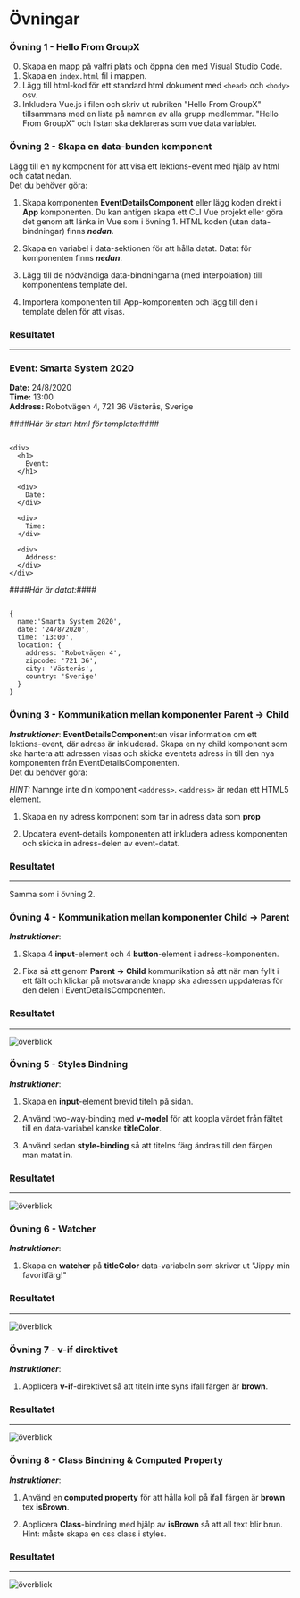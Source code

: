 # Övningar

### Övning 1 - Hello From GroupX
0. Skapa en mapp på valfri plats och öppna den med Visual Studio Code.
1. Skapa en `index.html` fil i mappen.
2. Lägg till html-kod för ett standard html dokument med `<head>` och `<body>` osv.
3. Inkludera Vue.js i filen och skriv ut rubriken "Hello From GroupX" tillsammans med en lista på namnen av alla grupp medlemmar.
"Hello From GroupX" och listan ska deklareras som vue data variabler.

### Övning 2 - Skapa en data-bunden komponent
Lägg till en ny komponent för att visa ett lektions-event med hjälp av html och datat nedan.<br>
Det du behöver göra:

1. Skapa komponenten **EventDetailsComponent** eller lägg koden direkt i **App** komponenten.
Du kan antigen skapa ett CLI Vue projekt eller göra det genom att länka in Vue som i övning 1. 
HTML koden (utan data-bindningar) finns **_nedan_**.

2. Skapa en variabel i data-sektionen för att hålla datat. 
Datat för komponenten finns **_nedan_**.

3. Lägg till de nödvändiga data-bindningarna (med interpolation) till komponentens template del.
  
4. Importera komponenten till App-komponenten och lägg till den i template delen för att visas.

### Resultatet
---
### Event: Smarta System 2020
**Date:** 24/8/2020 <br>
**Time:** 13:00 <br>
**Address:** Robotvägen 4, 721 36 Västerås, Sverige <br>


####_Här är start html för template:_####

```

<div>
  <h1>
    Event:
  </h1>
  
  <div>
    Date:
  </div>
  
  <div>
    Time:
  </div>
  
  <div>
    Address:
  </div>
</div>

```

  

####_Här är datat:_####

```

{
  name:'Smarta System 2020', 
  date: '24/8/2020', 
  time: '13:00', 
  location: { 
    address: 'Robotvägen 4', 
    zipcode: '721 36', 
    city: 'Västerås', 
    country: 'Sverige'
  }
}

```

### Övning 3 - Kommunikation mellan komponenter Parent -> Child
**_Instruktioner_**: **EventDetailsComponent**:en visar information om ett lektions-event, där adress är inkluderad.
Skapa en ny child komponent som ska hantera att adressen visas och skicka eventets adress in till den nya komponenten från EventDetailsComponenten.<br>
Det du behöver göra:

_HINT:_ Namnge inte din komponent `<address>`. `<address>` är redan ett HTML5 element.

1. Skapa en ny adress komponent som tar in adress data som **prop** 

2. Updatera event-details komponenten att inkludera adress komponenten och skicka in adress-delen av event-datat.

### Resultatet
---
Samma som i övning 2.

### Övning 4 - Kommunikation mellan komponenter Child -> Parent
**_Instruktioner_**: 

1. Skapa 4 **input**-element och 4 **button**-element i adress-komponenten.  

2. Fixa så att genom **Parent -> Child** kommunikation så att när man fyllt i ett fält och klickar på motsvarande knapp ska adressen uppdateras för den delen i EventDetailsComponenten.

### Resultatet
---
![överblick](https://github.com/abbjoafli/Programmering-1/blob/master/3.Vue/%C3%B6vningar/SmartaSystemExercise4.PNG)

### Övning 5 - Styles Bindning
**_Instruktioner_**: 

1. Skapa en **input**-element brevid titeln på sidan.  

2. Använd two-way-binding med **v-model** för att koppla värdet från fältet till en data-variabel kanske **titleColor**.

3. Använd sedan **style-binding** så att titelns färg ändras till den färgen man matat in.

### Resultatet
---
![överblick](https://github.com/abbjoafli/Programmering-1/blob/master/3.Vue/%C3%B6vningar/style-binding.PNG)


### Övning 6 - Watcher
**_Instruktioner_**: 

1. Skapa en **watcher** på **titleColor** data-variabeln som skriver ut "Jippy min favoritfärg!"

### Resultatet
---
![överblick](https://github.com/abbjoafli/Programmering-1/blob/master/3.Vue/%C3%B6vningar/watcher.PNG)

### Övning 7 - v-if direktivet
**_Instruktioner_**: 

1. Applicera **v-if**-direktivet så att titeln inte syns ifall färgen är **brown**.  

### Resultatet
---
![överblick](https://github.com/abbjoafli/Programmering-1/blob/master/3.Vue/%C3%B6vningar/v-if-brown.PNG)

### Övning 8 - Class Bindning & Computed Property
**_Instruktioner_**: 

1. Använd en **computed property** för att hålla koll på ifall färgen är **brown** tex **isBrown**.

2. Applicera **Class**-bindning med hjälp av **isBrown** så att all text blir brun. Hint: måste skapa en css class i styles.

### Resultatet
---
![överblick](https://github.com/abbjoafli/Programmering-1/blob/master/3.Vue/%C3%B6vningar/isBrown.PNG)
